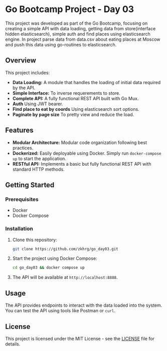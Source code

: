 # Go Bootcamp Project - Day 03

This project was developed as part of the Go Bootcamp, focusing on creating a simple API with data loading, getting data from store(interface hidden elasticsearch), simple auth and find places using elasticsearch engine.
In project parse data from data.csv about eating places at Moscow and push this data using go-routines to elasticsearch.

## Overview

This project includes:

- **Data Loading:** A module that handles the loading of initial data required by the API.
- **Simple Interface:** To inverse requerements to store.
- **Complete API:** A fully functional REST API built with Go Mux.
- **Auth** Using JWT bearer.
- **Find place to eat by coords** Using elasticsearch sort options.
- **Paginate by page size** To pretty view and reduce the load.

## Features

- **Modular Architecture:** Modular code organization following best practices.
- **Dockerized:** Easily deployable using Docker. Simply run `docker-compose up` to start the application.
- **RESTful API:** Implements a basic but fully functional REST API with standard HTTP methods.

## Getting Started

### Prerequisites

- Docker
- Docker Compose

### Installation

1. Clone this repository:
    ```bash
    git clone https://github.com/zkhrg/go_day03.git
    ```

2. Start the project using Docker Compose:
    ```bash
    cd go_day03 && docker compose up
    ```

3. The API will be available at `http://localhost:8888`.

## Usage

The API provides endpoints to interact with the data loaded into the system. You can test the API using tools like Postman or `curl`.

## License

This project is licensed under the MIT License - see the [LICENSE](LICENSE) file for details.
